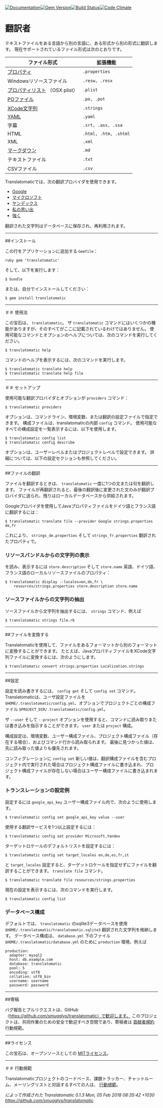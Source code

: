 [![Documentation](http://img.shields.io/badge/yard-docs-blue.svg)](http://www.rubydoc.info/gems/translatomatic)[![Gem Version](https://badge.fury.io/rb/translatomatic.svg)](https://badge.fury.io/rb/translatomatic)[![Build Status](https://travis-ci.org/smugglys/translatomatic.svg?branch=master)](https://travis-ci.org/smugglys/translatomatic)[![Code Climate](https://codeclimate.com/github/smugglys/translatomatic.svg)](https://codeclimate.com/github/smugglys/translatomatic)

# 翻訳者

テキストファイルをある言語から別の言語に、ある形式から別の形式に翻訳します。 現在サポートされているファイル形式は次のとおりです。

| ファイル形式 | 拡張機能 |
| --- | --- |
| [プロパティ](https://en.wikipedia.org/wiki/.properties) | `.properties` |
| Windowsリソースファイル | `.resw, .resx` |
| [プロパティリスト](https://en.wikipedia.org/wiki/Property_list) （OSX plist） | `.plist` |
| [POファイル](https://www.gnu.org/software/gettext/manual/html_node/PO-Files.html) | `.po, .pot` |
| [XCode文字列](https://developer.apple.com/library/content/documentation/Cocoa/Conceptual/LoadingResources/Strings/Strings.html) | `.strings` |
| [YAML](http://yaml.org/) | `.yaml` |
| 字幕 | `.srt, .ass, .ssa` |
| HTML | `.html, .htm, .shtml` |
| XML | `.xml` |
| [マークダウン](https://en.wikipedia.org/wiki/Markdown) | `.md` |
| テキストファイル | `.txt` |
| CSVファイル | `.csv` |

Translatomaticでは、次の翻訳プロバイダを使用できます。

- [Google](https://cloud.google.com/translate/)
- [マイクロソフト](https://www.microsoft.com/en-us/translator/translatorapi.aspx)
- [ヤンデックス](https://tech.yandex.com/translate/)
- [私の思い出](https://mymemory.translated.net/doc/)
- [強く](http://www.frengly.com/api)

翻訳された文字列はデータベースに保存され、再利用されます。

* * *

##インストール

この行をアプリケーションに追加する `Gemfile`：

`ruby
gem 'translatomatic'
`

そして、以下を実行します：

    $ bundle

または、自分でインストールしてください：

    $ gem install translatomatic

* * *

＃＃ 使用法

この宝石は、 `translatomatic`。 ザ `translatomatic` コマンドにはいくつかの機能がありますが、そのすべてがここに記載されているわけではありません。 使用可能なコマンドとオプションのヘルプについては、次のコマンドを実行してください。

    $ translatomatic help

コマンドのヘルプを表示するには、次のコマンドを実行します。

    $ translatomatic translate help
    $ translatomatic translate help file

* * *

＃＃ セットアップ

使用可能な翻訳プロバイダとオプションが `providers` コマンド：

    $ translatomatic providers

オプションは、コマンドライン、環境変数、または翻訳の設定ファイルで指定できます。 構成ファイルは、translatomaticの内部 `config` コマンド。 使用可能なすべての構成設定を一覧表示するには、以下を使用します。

    $ translatomatic config list
    $ translatomatic config describe

オプションは、ユーザーレベルまたはプロジェクトレベルで設定できます。 詳細については、以下の設定セクションも参照してください。

* * *

##ファイルの翻訳

ファイルを翻訳するときは、 `translatomatic` 一度に1つの文または句を翻訳します。 ファイルが再翻訳されると、最後の翻訳後に変更された文のみが翻訳プロバイダに送られ、残りはローカルデータベースから供給されます。

Googleプロバイダを使用してJavaプロパティファイルをドイツ語とフランス語に翻訳するには：

    $ translatomatic translate file --provider Google strings.properties de,fr

これにより、 `strings_de.properties` そして `strings_fr.properties` 翻訳されたプロパティで。

### リソースバンドルからの文字列の表示

を読み、表示するには `store.description` そして `store.name` 英語、ドイツ語、フランス語のローカルリソースファイルのプロパティ：

    $ translatomatic display --locales=en,de,fr \
        resources/strings.properties store.description store.name

### ソースファイルからの文字列の抽出

ソースファイルから文字列を抽出するには、 `strings` コマンド、例えば

    $ translatomatic strings file.rb

* * *

##ファイルを変換する

Translatomaticを使用して、ファイルをあるフォーマットから別のフォーマットに変換することができます。 たとえば、JavaプロパティファイルをXCode文字列ファイルに変換するには、次のようにします。

    $ translatomatic convert strings.properties Localization.strings

* * *

##設定

設定を読み書きするには、 `config get` そして `config set` コマンド。 Translatomaticは、ユーザ設定ファイルを `$HOME/.translatomatic/config.yml`、オプションでプロジェクトごとの構成ファイル `$PROJECT_DIR/.translatomatic/config.yml`。

ザ `--user` そして `--project` オプションを使用すると、コマンドに読み取りまたは書き込みを指示することができます。 `user` または `project` 構成。

構成設定は、環境変数、ユーザー構成ファイル、プロジェクト構成ファイル（存在する場合）、およびコマンド行から読み取られます。 最後に見つかった値は、先に読み取った値よりも優先されます。

コンフィグレーションに `config set` 新しい値は、翻訳構成ファイルを含むプロジェクト内で実行された場合はプロジェクト構成ファイルに書き込まれ、プロジェクト構成ファイルが存在しない場合はユーザー構成ファイルに書き込まれます。

### トランスレーションの設定例

設定するには `google_api_key` ユーザー構成ファイル内で、次のように使用します。

    $ translatomatic config set google_api_key value --user

使用する翻訳サービスを1つ以上設定するには：

    $ translatomatic config set provider Microsoft,Yandex

ターゲットロケールのデフォルトリストを設定するには：

    $ translatomatic config set target_locales en,de,es,fr,it

と `target_locales` 設定すると、ターゲットロケールを指定せずにファイルを翻訳することができます。 `translate file` コマンド。

    $ translatomatic translate file resources/strings.properties

現在の設定を表示するには、次のコマンドを実行します。

    $ translatomatic config list

### データベース構成

デフォルトでは、 `translatomatic` のsqlite3データベースを使用 `$HOME/.translatomatic/translatomatic.sqlite3` 翻訳された文字列を格納します。 データベース構成は、 `database.yml` 下のファイル `$HOME/.translatomatic/database.yml` のために `production` 環境、例えば

    production:
      adapter: mysql2
      host: db.example.com
      database: translatomatic
      pool: 5
      encoding: utf8
      collation: utf8_bin
      username: username
      password: password

* * *

##寄稿

バグ報告とプルリクエストは、GitHub（https://github.com/smugglys/translatomatic）で歓迎します。 このプロジェクトは、共同作業のための安全で歓迎すべき空間であり、寄稿者は [貢献者規約](http://contributor-covenant.org) 行動規範。

* * *

##ライセンス

この宝石は、オープンソースとしての [MITライセンス](https://opensource.org/licenses/MIT)。

* * *

＃＃ 行動規範

Translatomaticプロジェクトのコードベース、課題トラッカー、チャットルーム、メーリングリストと対話するすべての人は、 [行動規範](https://github.com/smugglys/translatomatic/blob/master/CODE_OF_CONDUCT.md)。

_によって作成された Translatomatic 0.1.3 Mon, 05 Feb 2018 08:35:42 +1030 https://github.com/smugglys/translatomatic_
